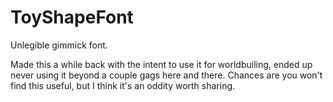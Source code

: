 # ToyShapeFont
Unlegible gimmick font.

Made this a while back with the intent to use it for worldbuiling, ended up never using it beyond a couple gags here and there.
Chances are you won't find this useful, but I think it's an oddity worth sharing.
